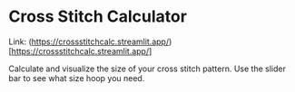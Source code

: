 # Cross Stitch Calculator

Link: (https://crossstitchcalc.streamlit.app/)[https://crossstitchcalc.streamlit.app/]

Calculate and visualize the size of your cross stitch pattern. Use the slider bar to see what size hoop you need.